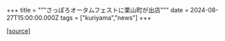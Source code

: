 +++
title = """さっぽろオータムフェストに栗山町が出店"""
date = 2024-08-27T15:00:00.000Z
tags = ["kuriyama","news"]
+++


[[source]](https://www.town.kuriyama.hokkaido.jp/soshiki/53/28644.html)
